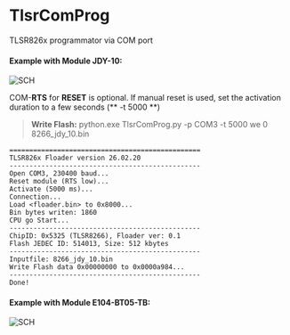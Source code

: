 # TlsrComProg
TLSR826x programmator via COM port

#### Example with Module JDY-10:
![SCH](https://github.com/pvvx/TlsrComProg/blob/master/Doc/img/PrgJDY10.gif)

COM-**RTS** for **RESET** is optional.
If manual reset is used, set the activation duration to a few seconds (** -t 5000 **)
> **Write Flash:** python.exe TlsrComProg.py -p COM3 -t 5000 we 0 8266_jdy_10.bin
```
================================================
TLSR826x Floader version 26.02.20
------------------------------------------------
Open COM3, 230400 baud...
Reset module (RTS low)...
Activate (5000 ms)...
Connection...
Load <floader.bin> to 0x8000...
Bin bytes writen: 1860
CPU go Start...
------------------------------------------------
ChipID: 0x5325 (TLSR8266), Floader ver: 0.1
Flash JEDEC ID: 514013, Size: 512 kbytes
------------------------------------------------
Inputfile: 8266_jdy_10.bin
Write Flash data 0x00000000 to 0x0000a984...
------------------------------------------------
Done!
```

#### Example with Module E104-BT05-TB:
![SCH](https://github.com/pvvx/TlsrComProg/blob/master/Doc/img/PgmE104-BT05-TBsm.jpg)

